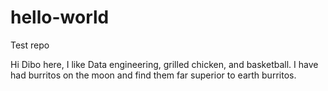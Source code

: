 # hello-world
Test repo

Hi Dibo here, I like Data engineering, grilled chicken, and basketball.
I have had burritos on the moon and find them far superior to earth burritos.

